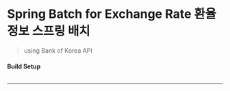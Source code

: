 # Spring Batch for Exchange Rate 환율정보 스프링 배치

> using Bank of Korea API

#### Build Setup

``` bash

```

---


